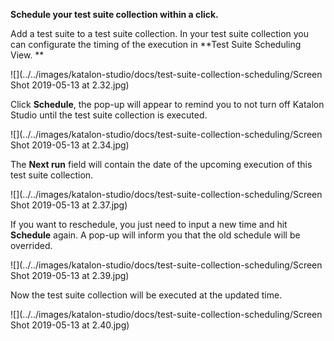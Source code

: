 **Schedule your test suite collection within a click.**

Add a test suite to a test suite collection. In your test suite collection you can configurate the timing of the execution in **Test Suite Scheduling View. **

![](../../images/katalon-studio/docs/test-suite-collection-scheduling/Screen Shot 2019-05-13 at 2.32.jpg)

Click **Schedule**, the pop-up will appear to remind you to not turn off Katalon Studio until the test suite collection is executed.

![](../../images/katalon-studio/docs/test-suite-collection-scheduling/Screen Shot 2019-05-13 at 2.34.jpg)

The **Next run** field will contain the date of the upcoming execution of this test suite collection. 

![](../../images/katalon-studio/docs/test-suite-collection-scheduling/Screen Shot 2019-05-13 at 2.37.jpg)

If you want to reschedule, you just need to input a new time and hit **Schedule** again. A pop-up will inform you that the old schedule will be overrided.

![](../../images/katalon-studio/docs/test-suite-collection-scheduling/Screen Shot 2019-05-13 at 2.39.jpg)

Now the test suite collection will be executed at the updated time.

![](../../images/katalon-studio/docs/test-suite-collection-scheduling/Screen Shot 2019-05-13 at 2.40.jpg)